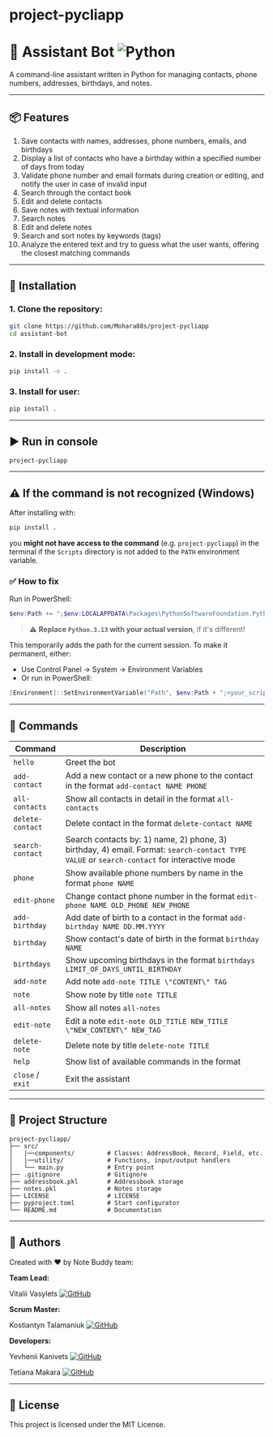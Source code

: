 
# project-pycliapp

# 🤖 Assistant Bot ![Python](https://img.shields.io/badge/Python-3776AB?style=flat&logo=python&logoColor=white)

A command-line assistant written in Python for managing contacts, phone numbers, addresses, birthdays, and notes.

---

## 📦 Features

1. Save contacts with names, addresses, phone numbers, emails, and birthdays
2. Display a list of contacts who have a birthday within a specified number of days from today
3. Validate phone number and email formats during creation or editing, and notify the user in case of invalid input
4. Search through the contact book
5. Edit and delete contacts
6. Save notes with textual information
7. Search notes
8. Edit and delete notes
9. Search and sort notes by keywords (tags)
10. Analyze the entered text and try to guess what the user wants, offering the closest matching commands

---

## 🚀 Installation

### 1. Clone the repository:
```bash
git clone https://github.com/Mohara88s/project-pycliapp
cd assistant-bot
```

### 2. Install in development mode:
```bash
pip install -e .
```

### 3. Install for user:
```bash
pip install .
```

---

## ▶️ Run in console

```bash
project-pycliapp
```

---

## ⚠️ If the command is not recognized (Windows)

After installing with:

```bash
pip install .
```

you **might not have access to the command** (e.g. `project-pycliapp`) in the terminal if the `Scripts` directory is not added to the `PATH` environment variable.

### ✅ How to fix

Run in PowerShell:

```powershell
$env:Path += ";$env:LOCALAPPDATA\Packages\PythonSoftwareFoundation.Python.3.13_qbz5n2kfra8p0\LocalCache\local-packages\Python313\Scripts"
```

> ⚠️ **Replace `Python.3.13` with your actual version**, if it's different!

This temporarily adds the path for the current session. To make it permanent, either:
- Use Control Panel → System → Environment Variables
- Or run in PowerShell:
```powershell
[Environment]::SetEnvironmentVariable("Path", $env:Path + ";<your_scripts_path>", "User")
```

---

## 💬 Commands

| Command          | Description                                                                                                                                 |
|------------------|---------------------------------------------------------------------------------------------------------------------------------------------|
| `hello`          | Greet the bot                                                                                                                               |
| `add-contact`    | Add a new contact or a new phone to the contact in the format `add-contact NAME PHONE`                                                      |
| `all-contacts`   | Show all contacts in detail in the format `all-contacts`                                                                                    |
| `delete-contact` | Delete contact in the format `delete-contact NAME`                                                                                          |
| `search-contact` | Search contacts by: 1) name, 2) phone, 3) birthday, 4) email. Format: `search-contact TYPE VALUE` or `search-contact` for interactive mode  |
| `phone`          | Show available phone numbers by name in the format `phone NAME`                                                                             |
| `edit-phone`     | Change contact phone number in the format `edit-phone NAME OLD_PHONE NEW_PHONE`                                                             |
| `add-birthday`   | Add date of birth to a contact in the format `add-birthday NAME DD.MM.YYYY`                                                                 |
| `birthday`       | Show contact's date of birth in the format `birthday NAME`                                                                                  |
| `birthdays`      | Show upcoming birthdays in the format `birthdays LIMIT_OF_DAYS_UNTIL_BIRTHDAY`                                                              |
| `add-note`       | Add note `add-note TITLE \"CONTENT\" TAG`                                                                                                   |
| `note`           | Show note by title `note TITLE`                                                                                                             |
| `all-notes`      | Show all notes `all-notes`                                                                                                                  |
| `edit-note`      | Edit a note `edit-note OLD_TITLE NEW_TITLE \"NEW_CONTENT\" NEW_TAG`                                                                         |
| `delete-note`    | Delete note by title `delete-note TITLE`                                                                                                    |
| `help`           | Show list of available commands in the format                                                                                               |
| `close` / `exit` | Exit the assistant                                                                                                                          |

---

## 📁 Project Structure

```
project-pycliapp/
├── src/
│   |──components/         # Classes: AddressBook, Record, Field, etc.
│   |──utility/            # Functions, input/output handlers
│   └── main.py            # Entry point
├── .gitignore             # Gitignore
├── addressbook.pkl        # Addressbook storage
├── notes.pkl              # Notes storage
├── LICENSE                # LICENSE
├── pyproject.toml         # Start configurator
└── README.md              # Documentation
```

---

## 👤 Authors

Created with ❤️ by Note Buddy team:

**Team Lead:** 

Vitalii Vasylets
[![GitHub](https://img.shields.io/badge/GitHub-181717?style=flat&logo=github&logoColor=white)](https://github.com/Mohara88s)
 
**Scrum Master:**

Kostiantyn Talamaniuk
[![GitHub](https://img.shields.io/badge/GitHub-181717?style=flat&logo=github&logoColor=white)](https://github.com/antifloodbot)

**Developers:** 

Yevhenii Kanivets
[![GitHub](https://img.shields.io/badge/GitHub-181717?style=flat&logo=github&logoColor=white)](https://github.com/EZDIVINER)

Tetiana Makara
[![GitHub](https://img.shields.io/badge/GitHub-181717?style=flat&logo=github&logoColor=white)](https://github.com/Tetiana-co)

---
## 📄 License

This project is licensed under the MIT License.
